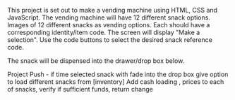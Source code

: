 This project is set out to make a vending machine using HTML, CSS and JavaScript.
The vending machine will have 12 different snack options.
Images of 12 different snacks as vending options. Each should have a corresponding identity/item code.
The screen will display "Make a selection".
Use the code buttons to select the desired snack reference code. 
<!-- The buttons are interactive, as they are pressed their values are displayed on the screen. -->
The snack will be dispensed into the drawer/drop box below.

Project Push - if time
selected snack with fade into the drop box
give option to load different snacks from [inventory]
Add cash loading , prices to each of snacks, verify if sufficient funds, return change